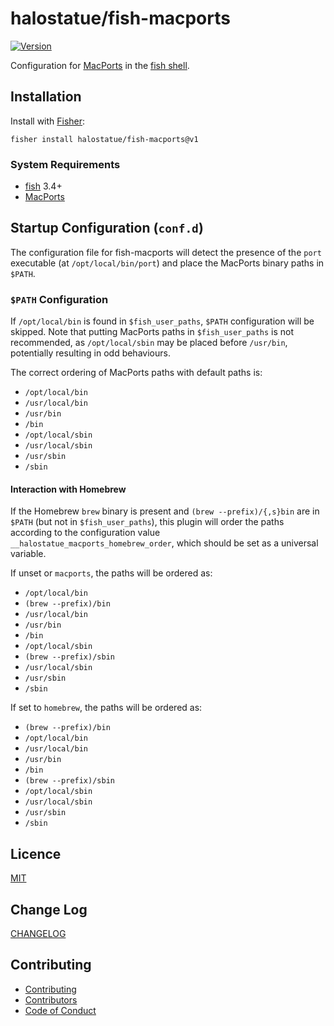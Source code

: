 # halostatue/fish-macports

[![Version][version]](https://github.com/halostatue/fish-macports/releases)

Configuration for [MacPorts][macports] in the [fish shell][shell].

## Installation

Install with [Fisher][fisher]:

```fish
fisher install halostatue/fish-macports@v1
```

### System Requirements

- [fish][fish] 3.4+
- [MacPorts][macports]

## Startup Configuration (`conf.d`)

The configuration file for fish-macports will detect the presence of the `port`
executable (at `/opt/local/bin/port`) and place the MacPorts binary paths in
`$PATH`.

### `$PATH` Configuration

If `/opt/local/bin` is found in `$fish_user_paths`, `$PATH` configuration will
be skipped. Note that putting MacPorts paths in `$fish_user_paths` is not
recommended, as `/opt/local/sbin` may be placed before `/usr/bin`, potentially
resulting in odd behaviours.

The correct ordering of MacPorts paths with default paths is:

- `/opt/local/bin`
- `/usr/local/bin`
- `/usr/bin`
- `/bin`
- `/opt/local/sbin`
- `/usr/local/sbin`
- `/usr/sbin`
- `/sbin`

#### Interaction with Homebrew

If the Homebrew `brew` binary is present and `(brew --prefix)/{,s}bin` are in
`$PATH` (but not in `$fish_user_paths`), this plugin will order the paths
according to the configuration value `__halostatue_macports_homebrew_order`,
which should be set as a universal variable.

If unset or `macports`, the paths will be ordered as:

- `/opt/local/bin`
- `(brew --prefix)/bin`
- `/usr/local/bin`
- `/usr/bin`
- `/bin`
- `/opt/local/sbin`
- `(brew --prefix)/sbin`
- `/usr/local/sbin`
- `/usr/sbin`
- `/sbin`

If set to `homebrew`, the paths will be ordered as:

- `(brew --prefix)/bin`
- `/opt/local/bin`
- `/usr/local/bin`
- `/usr/bin`
- `/bin`
- `(brew --prefix)/sbin`
- `/opt/local/sbin`
- `/usr/local/sbin`
- `/usr/sbin`
- `/sbin`

## Licence

[MIT](./LICENCE.md)

## Change Log

[CHANGELOG](./CHANGELOG.md)

## Contributing

- [Contributing](./CONTRIBUTING.md)
- [Contributors](./CONTRIBUTORS.md)
- [Code of Conduct](./CODE_OF_CONDUCT.md)

[macports]: https://macports.org
[shell]: https://fishshell.com 'friendly interactive shell'
[version]: https://img.shields.io/github/tag/halostatue/fish-brew.svg?label=Version
[fisher]: https://github.com/jorgebucaran/fisher
[fish]: https://github.com/fish-shell/fish-shell
